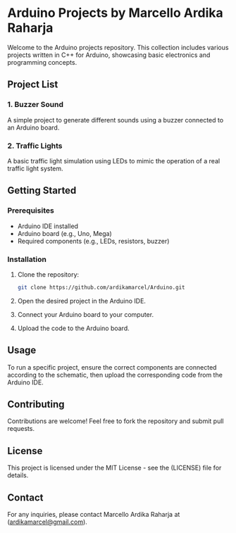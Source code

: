 # Arduino Projects by Marcello Ardika Raharja

Welcome to the Arduino projects repository. This collection includes various projects written in C++ for Arduino, showcasing basic electronics and programming concepts.

## Project List

### 1. Buzzer Sound
A simple project to generate different sounds using a buzzer connected to an Arduino board.

### 2. Traffic Lights
A basic traffic light simulation using LEDs to mimic the operation of a real traffic light system.

## Getting Started

### Prerequisites
- Arduino IDE installed
- Arduino board (e.g., Uno, Mega)
- Required components (e.g., LEDs, resistors, buzzer)

### Installation
1. Clone the repository:
    ```bash
    git clone https://github.com/ardikamarcel/Arduino.git
    ```
2. Open the desired project in the Arduino IDE.

3. Connect your Arduino board to your computer.

4. Upload the code to the Arduino board.

## Usage
To run a specific project, ensure the correct components are connected according to the schematic, then upload the corresponding code from the Arduino IDE.

## Contributing
Contributions are welcome! Feel free to fork the repository and submit pull requests.

## License
This project is licensed under the MIT License - see the (LICENSE) file for details.

## Contact
For any inquiries, please contact Marcello Ardika Raharja at (ardikamarcel@gmail.com).

